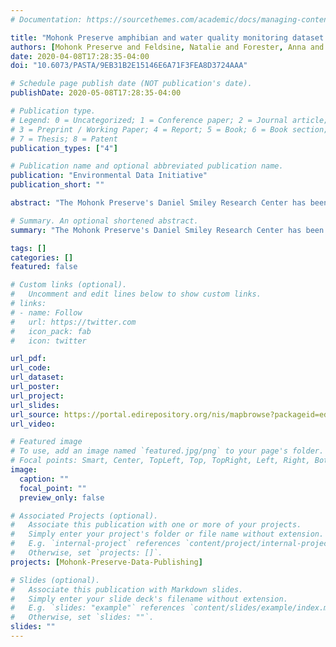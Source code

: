 ```yaml
---
# Documentation: https://sourcethemes.com/academic/docs/managing-content/

title: "Mohonk Preserve amphibian and water quality monitoring dataset at 11 vernal pools from 1932-present"
authors: [Mohonk Preserve and Feldsine, Natalie and Forester, Anna and Garretson, Alexis and Huth, Paul and Long, Elizabeth and Morgan, Vanessa and Napoli, Megan and Pierce, Ethan and Smiley, Daniel and Smiley, Shanan and Thompson, John]
date: 2020-04-08T17:28:35-04:00
doi: "10.6073/PASTA/9EB31B2E15146E6A71F3FEA8D3724AAA"

# Schedule page publish date (NOT publication's date).
publishDate: 2020-05-08T17:28:35-04:00

# Publication type.
# Legend: 0 = Uncategorized; 1 = Conference paper; 2 = Journal article;
# 3 = Preprint / Working Paper; 4 = Report; 5 = Book; 6 = Book section;
# 7 = Thesis; 8 = Patent
publication_types: ["4"]

# Publication name and optional abbreviated publication name.
publication: "Environmental Data Initiative"
publication_short: ""

abstract: "The Mohonk Preserve's Daniel Smiley Research Center has been monitoring species occupancy, reproductive success, and water quality of 11 vernal pools (Ski Loop, Bonticou, Terrace, Long Woodland Pool, Long Woodland Swamp, Oakwood, Sleepy Hollow, Hermits, North Mud Pond, Canaan, and Talus) on the Preserve each spring from April 1931 to May 2019 (present). This project aims to document changes in the reproductive behavior and phenology of amphibians and allow research access to historical, longitudinal records. The dataset is a paired record of amphibian occurence with environmental indicators spanning nearly 90 years of data collection. The dataset includes environmental conditions for the 730 sampling events associated with the species occurences with complete coverage air temperature and precipitation records and partial coverage for a variety of other weather and water quality measures. Species occurence data collection has included species identification and counts of live and dead adults, mated pairs, spermatophores, egg masses, juveniles, and tadpoles counts as well as a record of the level of frog calling. Weather conditions including precipitation, sky and wind codes; and water quality measurements including water temperature, pH, and depth. Collection of data was sporadic from 1931 - 1991 but has been collected consistently from 1991 to present. We also began monitoring dissolved oxygen, nitrate concentrations, and conductivity of the vernal pools using a YSI Sonde Professional Plus Instrument and turbidity using a turbidity tube in February 2018. The data collection is ongoing, as are digitization efforts, and the data package will receive periodic updates."

# Summary. An optional shortened abstract.
summary: "The Mohonk Preserve's Daniel Smiley Research Center has been monitoring species occupancy, reproductive success, and water quality of 11 vernal pools on the Preserve each spring from April 1931 to present"

tags: []
categories: []
featured: false

# Custom links (optional).
#   Uncomment and edit lines below to show custom links.
# links:
# - name: Follow
#   url: https://twitter.com
#   icon_pack: fab
#   icon: twitter

url_pdf:
url_code:
url_dataset:
url_poster:
url_project:
url_slides:
url_source: https://portal.edirepository.org/nis/mapbrowse?packageid=edi.398.4
url_video:

# Featured image
# To use, add an image named `featured.jpg/png` to your page's folder. 
# Focal points: Smart, Center, TopLeft, Top, TopRight, Left, Right, BottomLeft, Bottom, BottomRight.
image:
  caption: ""
  focal_point: ""
  preview_only: false

# Associated Projects (optional).
#   Associate this publication with one or more of your projects.
#   Simply enter your project's folder or file name without extension.
#   E.g. `internal-project` references `content/project/internal-project/index.md`.
#   Otherwise, set `projects: []`.
projects: [Mohonk-Preserve-Data-Publishing]

# Slides (optional).
#   Associate this publication with Markdown slides.
#   Simply enter your slide deck's filename without extension.
#   E.g. `slides: "example"` references `content/slides/example/index.md`.
#   Otherwise, set `slides: ""`.
slides: ""
---
```

